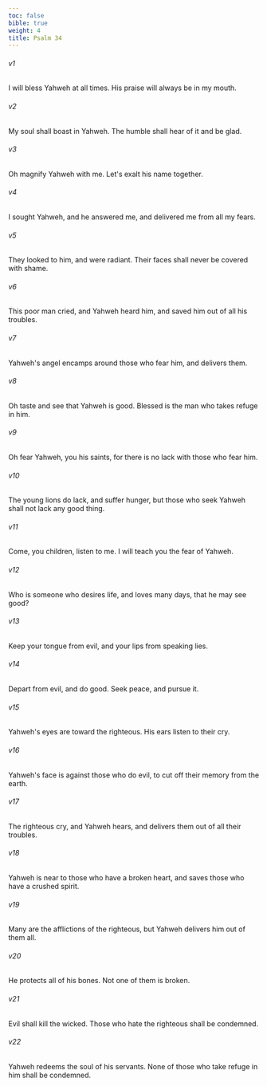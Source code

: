 ```yaml
---
toc: false
bible: true
weight: 4
title: Psalm 34
---
```




###### v1 
I will bless Yahweh at all times. His praise will always be in my mouth. 

###### v2 
My soul shall boast in Yahweh. The humble shall hear of it and be glad. 

###### v3 
Oh magnify Yahweh with me. Let's exalt his name together. 

###### v4 
I sought Yahweh, and he answered me, and delivered me from all my fears. 

###### v5 
They looked to him, and were radiant. Their faces shall never be covered with shame. 

###### v6 
This poor man cried, and Yahweh heard him, and saved him out of all his troubles. 

###### v7 
Yahweh's angel encamps around those who fear him, and delivers them. 

###### v8 
Oh taste and see that Yahweh is good. Blessed is the man who takes refuge in him. 

###### v9 
Oh fear Yahweh, you his saints, for there is no lack with those who fear him. 

###### v10 
The young lions do lack, and suffer hunger, but those who seek Yahweh shall not lack any good thing. 

###### v11 
Come, you children, listen to me. I will teach you the fear of Yahweh. 

###### v12 
Who is someone who desires life, and loves many days, that he may see good? 

###### v13 
Keep your tongue from evil, and your lips from speaking lies. 

###### v14 
Depart from evil, and do good. Seek peace, and pursue it. 

###### v15 
Yahweh's eyes are toward the righteous. His ears listen to their cry. 

###### v16 
Yahweh's face is against those who do evil, to cut off their memory from the earth. 

###### v17 
The righteous cry, and Yahweh hears, and delivers them out of all their troubles. 

###### v18 
Yahweh is near to those who have a broken heart, and saves those who have a crushed spirit. 

###### v19 
Many are the afflictions of the righteous, but Yahweh delivers him out of them all. 

###### v20 
He protects all of his bones. Not one of them is broken. 

###### v21 
Evil shall kill the wicked. Those who hate the righteous shall be condemned. 

###### v22 
Yahweh redeems the soul of his servants. None of those who take refuge in him shall be condemned.
